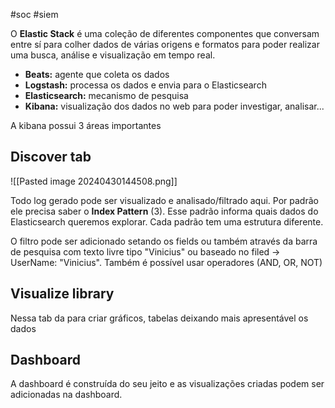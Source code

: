 #soc #siem 

O **Elastic Stack** é uma coleção de diferentes componentes que conversam entre sí para colher dados de várias origens e formatos para poder realizar uma busca, análise e visualização em tempo real.

- **Beats:** agente que coleta os dados
- **Logstash:** processa os dados e envia para o Elasticsearch
- **Elasticsearch:** mecanismo de pesquisa
- **Kibana:** visualização dos dados no web para poder investigar, analisar...


A kibana possui 3 áreas importantes

## Discover tab

![[Pasted image 20240430144508.png]]

Todo log gerado pode ser visualizado e analisado/filtrado aqui. Por padrão ele precisa saber o **Index Pattern** (3). Esse padrão informa quais dados do Elasticsearch queremos explorar. Cada padrão tem uma estrutura diferente. 

O filtro pode ser adicionado setando os fields ou também através da barra de pesquisa com texto livre tipo "Vinicius" ou baseado no filed -> UserName: "Vinicius". Também é possível usar operadores (AND, OR, NOT)

## Visualize library

Nessa tab da para criar gráficos, tabelas deixando mais apresentável os dados

## Dashboard

A dashboard é construída do seu jeito e as visualizações criadas podem ser adicionadas na dashboard.